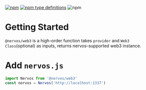 <!-- ![Build Status](https://travis-ci.org/CITA-Toys/web3.svg?branch=master) -->

[![npm](https://img.shields.io/npm/v/npm.svg)](https://www.npmjs.com/package/@nervos/web3)
[![npm type definitions](https://img.shields.io/npm/types/chalk.svg)](https://www.npmjs.com/package/@nervos/web3)
![npm](https://img.shields.io/npm/l/express.svg)

# Getting Started

`@nervos/web3` is a high-order function takes `provider` and `Web3 Class`(optional) as inputs, returns nervos-supported web3 instance.

# Add `nervos.js`

```javascript
import Nervos from '@nervos/web3'
const nervos = Nervos('http://localhost:1337')
```
